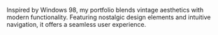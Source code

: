 Inspired by Windows 98, my portfolio blends vintage aesthetics with modern functionality. Featuring nostalgic design elements and intuitive navigation, it offers a seamless user experience. 
